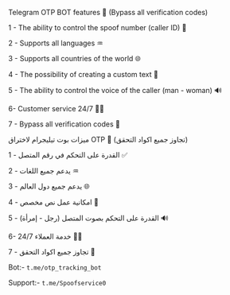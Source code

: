 Telegram OTP BOT features 🤖 (Bypass all verification codes)


 1 - The ability to control the spoof number (caller ID) 🍬

 2 - Supports all languages ♒

 3 - Supports all countries of the world  🌐

 4 - The possibility of creating a custom text 🔏

 5 - The ability to control the voice of the caller (man - woman) 🔊

 6- Customer service 24/7 🧑‍💼

 7 - Bypass all verification codes 👑


ميزات بوت تيليجرام لاختراق OTP 🤖 (تجاوز جميع اكواد التحقق)


  1 - القدرة على التحكم في رقم المتصل ✅
  
  2 - يدعم جميع اللغات ♒
  
  3 - يدعم جميع دول العالم 🌐
  
  4 - امكانية عمل نص مخصص 🔏
  
  5 - القدرة على التحكم بصوت المتصل (رجل - إمرأة) 🔊
  
  6- خدمة العملاء 24/7 🧑‍💼
  
  7 - تجاوز جميع اكواد التحقق 👑
  

Bot:- `t.me/otp_tracking_bot`

Support:- `t.me/Spoofservice0`
